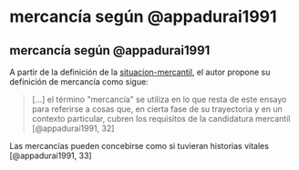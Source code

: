 # mercancía según @appadurai1991

## mercancía según @appadurai1991

A partir de la definición de la [situacion-mercantil](situacion-mercantil.md), el autor propone su definición de mercancía como sigue:

 >
 > […] el término "mercancía" se utiliza en lo que resta de este ensayo para referirse a cosas que, en cierta fase de su trayectoria y en un contexto particular, cubren los requisitos de la candidatura mercantil [@appadurai1991, 32]

Las mercancías pueden concebirse como si tuvieran historias vitales [@appadurai1991, 33]
